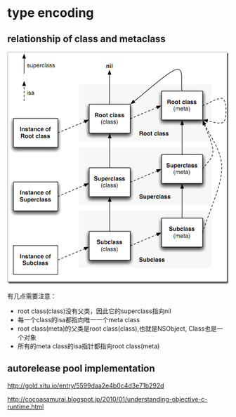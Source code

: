 # type encoding

## relationship of class and metaclass
![class and metaclass](images/relation_of_class_metaclass.png)

有几点需要注意：
- root class(class)没有父类，因此它的superclass指向nil
- 每一个class的isa都指向唯一一个meta class
- root class(meta)的父类是root class(class),也就是NSObject, Class也是一个对象
- 所有的meta class的isa指针都指向root class(meta)

## autorelease pool implementation


http://gold.xitu.io/entry/5599daa2e4b0c4d3e71b292d

http://cocoasamurai.blogspot.jp/2010/01/understanding-objective-c-runtime.html
